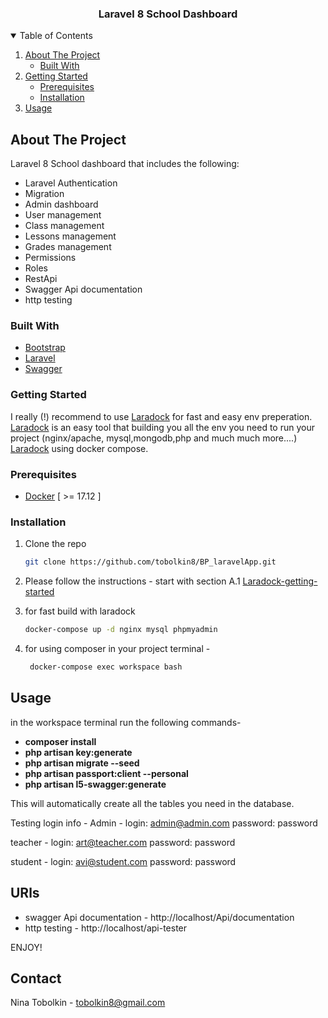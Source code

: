 
  




<p align="center">
  <h3 align="center">Laravel 8 School Dashboard</h3>
</p>

<!-- TABLE OF CONTENTS -->
<details open="open">
  <summary>Table of Contents</summary>
  <ol>
    <li>
      <a href="#about-the-project">About The Project</a>
      <ul>
        <li><a href="#built-with">Built With</a></li>
      </ul>
    </li>
    <li>
      <a href="#getting-started">Getting Started</a>
      <ul>
        <li><a href="#prerequisites">Prerequisites</a></li>
        <li><a href="#installation">Installation</a></li>
      </ul>
    </li>
    <li><a href="#usage">Usage</a></li>

  </ol>
</details>



<!-- ABOUT THE PROJECT -->
## About The Project


Laravel 8 School dashboard that includes the following:

* Laravel Authentication
* Migration
* Admin dashboard
* User management
* Class management
* Lessons management
* Grades management
* Permissions
* Roles
* RestApi
* Swagger Api documentation
* http testing


### Built With

* [Bootstrap](https://getbootstrap.com)
* [Laravel](https://laravel.com)
* [Swagger](https://swagger.io/)



<!-- GETTING STARTED -->
### Getting Started

I really (!) recommend to use <a href="https://laradock.io/">Laradock</a>  for fast and easy env preperation.
<a href="https://laradock.io/">Laradock</a> is an easy tool that building you all the env you need to run your project (nginx/apache, mysql,mongodb,php and much much more....) <a href="https://laradock.io/">Laradock</a> using docker compose.

### Prerequisites

-   [Docker](https://www.docker.com/products/docker/)  [ >= 17.12 ]

### Installation


1. Clone the repo
   ```sh
   git clone https://github.com/tobolkin8/BP_laravelApp.git
   ```
2. Please follow the instructions - start with section  A.1 <a href="https://laradock.io/getting-started/">Laradock-getting-started</a>

3. for fast build with laradock
     ```sh
    docker-compose up -d nginx mysql phpmyadmin
   ```
4. for using composer in your project terminal -
   ```sh
    docker-compose exec workspace bash
   ```
  
<!-- USAGE EXAMPLES -->
## Usage
in the workspace terminal run the following commands-
-    **composer install**
-    **php artisan key:generate**
-    **php artisan migrate --seed**
-    **php artisan passport:client --personal** 
-    **php artisan l5-swagger:generate**

This will automatically create all the tables you need in the database.

Testing login info -
Admin -
login: admin@admin.com
password: password

teacher -
login: art@teacher.com
password: password

student -
login: avi@student.com
password: password


<!-- URls -->
## URls
- swagger Api documentation - http://localhost/Api/documentation
- http testing - http://localhost/api-tester 

ENJOY!



<!-- CONTACT -->
## Contact

Nina Tobolkin -  tobolkin8@gmail.com



